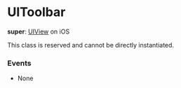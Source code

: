 # UIToolbar

**super**: [UIView](UIView.md) on iOS

This class is reserved and cannot be directly instantiated.

### Events

* None</ul>

</ul>

